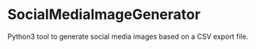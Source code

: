 # SocialMediaImageGenerator
Python3 tool to generate social media images based on a CSV export file.
